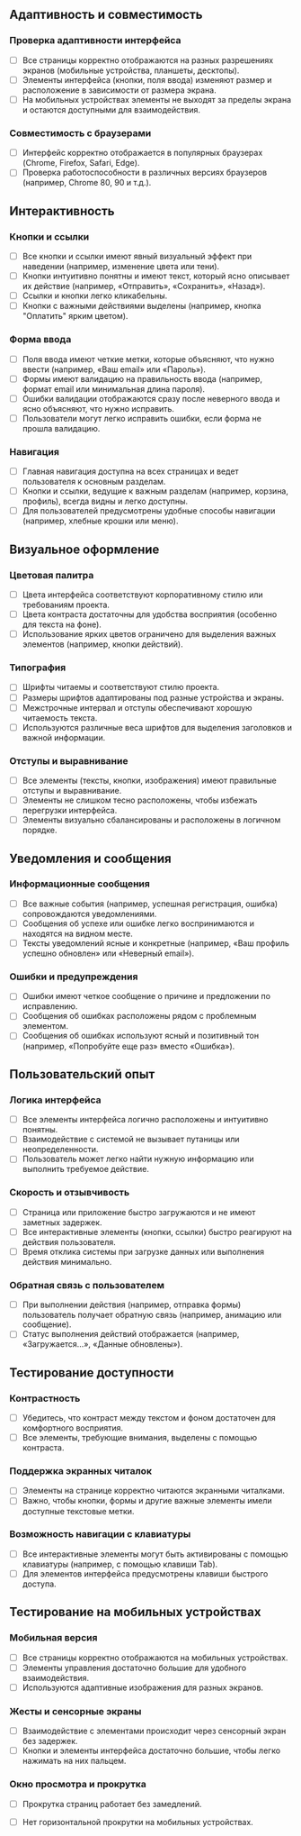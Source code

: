 ## Адаптивность и совместимость

### Проверка адаптивности интерфейса
- [ ] Все страницы корректно отображаются на разных разрешениях экранов (мобильные устройства, планшеты, десктопы).  
- [ ] Элементы интерфейса (кнопки, поля ввода) изменяют размер и расположение в зависимости от размера экрана.  
- [ ] На мобильных устройствах элементы не выходят за пределы экрана и остаются доступными для взаимодействия.  

### Совместимость с браузерами
- [ ] Интерфейс корректно отображается в популярных браузерах (Chrome, Firefox, Safari, Edge).    
- [ ] Проверка работоспособности в различных версиях браузеров (например, Chrome 80, 90 и т.д.).

## Интерактивность

### Кнопки и ссылки
- [ ] Все кнопки и ссылки имеют явный визуальный эффект при наведении (например, изменение цвета или тени).  
- [ ] Кнопки интуитивно понятны и имеют текст, который ясно описывает их действие (например, «Отправить», «Сохранить», «Назад»).  
- [ ] Ссылки и кнопки легко кликабельны.  
- [ ] Кнопки с важными действиями выделены (например, кнопка "Оплатить" ярким цветом).  

### Форма ввода
- [ ] Поля ввода имеют четкие метки, которые объясняют, что нужно ввести (например, «Ваш email» или «Пароль»).  
- [ ] Формы имеют валидацию на правильность ввода (например, формат email или минимальная длина пароля).  
- [ ] Ошибки валидации отображаются сразу после неверного ввода и ясно объясняют, что нужно исправить.  
- [ ] Пользователи могут легко исправить ошибки, если форма не прошла валидацию.

### Навигация
- [ ] Главная навигация доступна на всех страницах и ведет пользователя к основным разделам.  
- [ ] Кнопки и ссылки, ведущие к важным разделам (например, корзина, профиль), всегда видны и легко доступны.  
- [ ] Для пользователей предусмотрены удобные способы навигации (например, хлебные крошки или меню).

## Визуальное оформление

### Цветовая палитра
- [ ] Цвета интерфейса соответствуют корпоративному стилю или требованиям проекта.  
- [ ] Цвета контраста достаточны для удобства восприятия (особенно для текста на фоне).  
- [ ] Использование ярких цветов ограничено для выделения важных элементов (например, кнопки действий).  

### Типография
- [ ] Шрифты читаемы и соответствуют стилю проекта.  
- [ ] Размеры шрифтов адаптированы под разные устройства и экраны.  
- [ ] Межстрочные интервал и отступы обеспечивают хорошую читаемость текста.  
- [ ] Используются различные веса шрифтов для выделения заголовков и важной информации.

### Отступы и выравнивание
- [ ] Все элементы (тексты, кнопки, изображения) имеют правильные отступы и выравнивание.  
- [ ] Элементы не слишком тесно расположены, чтобы избежать перегрузки интерфейса.  
- [ ] Элементы визуально сбалансированы и расположены в логичном порядке.

## Уведомления и сообщения

### Информационные сообщения
- [ ] Все важные события (например, успешная регистрация, ошибка) сопровождаются уведомлениями.  
- [ ] Сообщения об успехе или ошибке легко воспринимаются и находятся на видном месте.  
- [ ] Тексты уведомлений ясные и конкретные (например, «Ваш профиль успешно обновлен» или «Неверный email»).  

### Ошибки и предупреждения
- [ ] Ошибки имеют четкое сообщение о причине и предложении по исправлению.  
- [ ] Сообщения об ошибках расположены рядом с проблемным элементом.  
- [ ] Сообщения об ошибках используют ясный и позитивный тон (например, «Попробуйте еще раз» вместо «Ошибка»).

## Пользовательский опыт

### Логика интерфейса
- [ ] Все элементы интерфейса логично расположены и интуитивно понятны.  
- [ ] Взаимодействие с системой не вызывает путаницы или неопределенности.  
- [ ] Пользователь может легко найти нужную информацию или выполнить требуемое действие.

### Скорость и отзывчивость
- [ ] Страница или приложение быстро загружаются и не имеют заметных задержек.  
- [ ] Все интерактивные элементы (кнопки, ссылки) быстро реагируют на действия пользователя.  
- [ ] Время отклика системы при загрузке данных или выполнения действия минимально.

### Обратная связь с пользователем
- [ ] При выполнении действия (например, отправка формы) пользователь получает обратную связь (например, анимацию или сообщение).  
- [ ] Статус выполнения действий отображается (например, «Загружается…», «Данные обновлены»).  

## Тестирование доступности

### Контрастность
- [ ] Убедитесь, что контраст между текстом и фоном достаточен для комфортного восприятия.  
- [ ] Все элементы, требующие внимания, выделены с помощью контраста.

### Поддержка экранных читалок
- [ ] Элементы на странице корректно читаются экранными читалками.  
- [ ] Важно, чтобы кнопки, формы и другие важные элементы имели доступные текстовые метки.

### Возможность навигации с клавиатуры
- [ ] Все интерактивные элементы могут быть активированы с помощью клавиатуры (например, с помощью клавиши Tab).  
- [ ] Для элементов интерфейса предусмотрены клавиши быстрого доступа.

## Тестирование на мобильных устройствах

### Мобильная версия
- [ ] Все страницы корректно отображаются на мобильных устройствах.  
- [ ] Элементы управления достаточно большие для удобного взаимодействия.  
- [ ] Используются адаптивные изображения для разных экранов.

### Жесты и сенсорные экраны
- [ ] Взаимодействие с элементами происходит через сенсорный экран без задержек.  
- [ ] Кнопки и элементы интерфейса достаточно большие, чтобы легко нажимать на них пальцем.

### Окно просмотра и прокрутка
- [ ] Прокрутка страниц работает без замедлений.  
- [ ] Нет горизонтальной прокрутки на мобильных устройствах.

